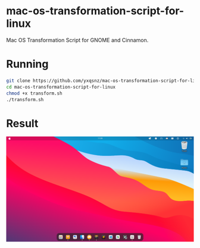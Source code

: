 # mac-os-transformation-script-for-linux
Mac OS Transformation Script for GNOME and Cinnamon. 

# Running
```sh
git clone https://github.com/yxqsnz/mac-os-transformation-script-for-linux.git
cd mac-os-transformation-script-for-linux
chmod +x transform.sh
./transform.sh
```
# Result
![result](https://raw.githubusercontent.com/yxqsnz/mac-os-transformation-script-for-linux/dev/Screenshot%20from%202021-06-02%2011-26-29.png?token=ARRDV3N2FWWV3VPOW6RNKTDAW6KW4)
